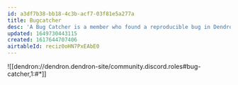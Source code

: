 ```yaml
---
id: a3df7b38-bb18-4c3b-acf7-03f81e5a277a
title: Bugcatcher
desc: 'A Bug Catcher is a member who found a reproducible bug in Dendron.'
updated: 1649730443115
created: 1617644707406
airtableId: reciz0oHN7PxEAbE0
---
```


![[dendron://dendron.dendron-site/community.discord.roles#bug-catcher,1:#*]]
